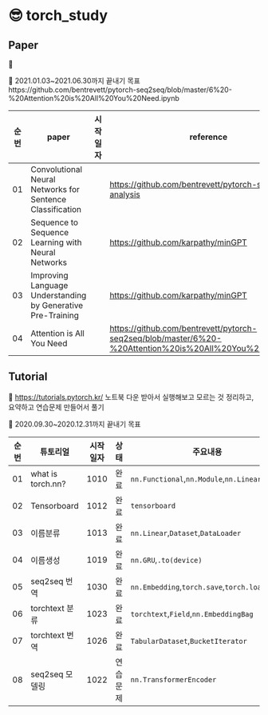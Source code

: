 # 😎 torch_study

## Paper
🍕

🍔 2021.01.03~2021.06.30까지 끝내기 목표https://github.com/bentrevett/pytorch-seq2seq/blob/master/6%20-%20Attention%20is%20All%20You%20Need.ipynb

|순번|paper|시작일자|reference|
|:--:|----|----|----|
|01|Convolutional Neural Networks for Sentence Classification||https://github.com/bentrevett/pytorch-sentiment-analysis|
|02|Sequence to Sequence Learning with Neural Networks||https://github.com/karpathy/minGPT
|03|Improving Language Understanding by Generative Pre-Training||https://github.com/karpathy/minGPT|
|04|Attention is All You Need||https://github.com/bentrevett/pytorch-seq2seq/blob/master/6%20-%20Attention%20is%20All%20You%20Need.ipynb|


## Tutorial 
🍕 https://tutorials.pytorch.kr/ 노트북 다운 받아서 실행해보고 모르는 것 정리하고, 요약하고 연습문제 만들어서 풀기 

🍔 2020.09.30~2020.12.31까지 끝내기 목표 

|순번|튜토리얼|시작일자|상태|주요내용|링크|
|:--:|----|:---:|:----:|----|----|
|01|what is torch.nn?|1010|완료|`nn.Functional`,`nn.Module`,`nn.Linear`,`optim`|https://tutorials.pytorch.kr/beginner/nn_tutorial.html|
|02|Tensorboard|1012|완료|`tensorboard`|https://tutorials.pytorch.kr/intermediate/tensorboard_tutorial.html|
|03|이름분류|1013|완료|`nn.Linear`,`Dataset`,`DataLoader`|https://tutorials.pytorch.kr/intermediate/char_rnn_classification_tutorial.html|
|04|이름생성|1019|완료|`nn.GRU`,`.to(device)`|https://tutorials.pytorch.kr/intermediate/char_rnn_generation_tutorial.html|
|05|seq2seq 번역|1030|완료|`nn.Embedding`,`torch.save`,`torch.load`|https://tutorials.pytorch.kr/intermediate/seq2seq_translation_tutorial.html|
|06|torchtext 분류|1023|완료|`torchtext`,`Field`,`nn.EmbeddingBag`|https://tutorials.pytorch.kr/beginner/text_sentiment_ngrams_tutorial.html|
|07|torchtext 번역|1026|완료|`TabularDataset`,`BucketIterator`|https://tutorials.pytorch.kr/beginner/torchtext_translation_tutorial.html|
|08|seq2seq 모델링|1022|연습문제|`nn.TransformerEncoder`|https://tutorials.pytorch.kr/beginner/transformer_tutorial.html|

